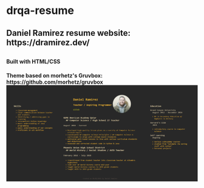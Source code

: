 # drqa-resume
<h2> Daniel Ramirez resume website: https://dramirez.dev/ <h2>
<h4> Built with HTML/CSS <h4>
Theme based on morhetz's Gruvbox: https://github.com/morhetz/gruvbox
<br>
<a href="default.asp"><img src="resume-image.png" alt="resume-image"></a>
